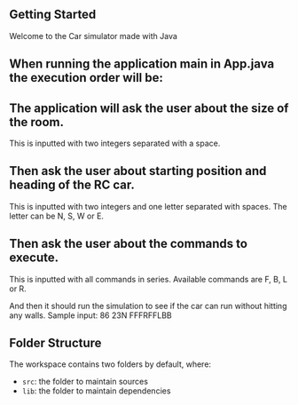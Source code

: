## Getting Started

Welcome to the Car simulator made with Java

## When running the application main in App.java the execution order will be:

## The application will ask the user about the size of the room.
This is inputted with two integers separated with a space.
## Then ask the user about starting position and heading of the RC car.
This is inputted with two integers and one letter separated with spaces. The letter can be N, S, W or E.
## Then ask the user about the commands to execute.
This is inputted with all commands in series. Available commands are F, B, L or R.

And then it should run the simulation to see if the car can run without hitting any walls.
Sample input: 86
23N FFFRFFLBB


## Folder Structure

The workspace contains two folders by default, where:

- `src`: the folder to maintain sources
- `lib`: the folder to maintain dependencies

